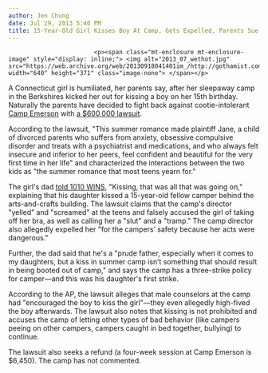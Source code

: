 ```yaml
---
author: Jen Chung
date: Jul 29, 2013 5:40 PM
title: 15-Year-Old Girl Kisses Boy At Camp, Gets Expelled, Parents Sue
---
```



                            
                            
                            
                            <p><span class="mt-enclosure mt-enclosure-image" style="display: inline;"> <img alt="2013_07_wethot.jpg" src="https://web.archive.org/web/20130918041401im_/http://gothamist.com/attachments/jen/2013_07_wethot.jpg" width="640" height="371" class="image-none"> </span></p>

<p>A Connecticut girl is humiliated, her parents say, after her sleepaway camp in the Berkshires kicked her out for kissing a boy on her 15th birthday. Naturally the parents have decided to fight back against cootie-intolerant <a href="https://web.archive.org/web/20130918041401/http://www.campemerson.com/">Camp Emerson</a> with <a href="https://web.archive.org/web/20130918041401/http://www.berkshireeagle.com/ci_23754227/lawsuit-girl-kicked-out-berkshires-summer-camp-over">a $600,000 lawsuit</a>.</p>

<p>According to the lawsuit, &quot;This summer romance made plaintiff Jane, a child of divorced parents who suffers from anxiety, obsessive compulsive disorder and treats with a psychiatrist and medications, and who always felt insecure and inferior to her peers, feel confident and beautiful for the very first time in her life&quot; and characterized the interactions between the two kids as &quot;the summer romance that most teens yearn for.&quot;</p>

<p>The girl&apos;s dad <a href="https://web.archive.org/web/20130918041401/http://newyork.cbslocal.com/2013/07/29/lawsuit-conn-girl-kicked-out-of-camp-after-kissing-boy/">told 1010 WINS</a>, &quot;Kissing, that was all that was going on,&quot; explaining that his daughter kissed a 15-year-old fellow camper behind the arts-and-crafts building. The lawsuit claims that the camp&apos;s director &quot;yelled&#x201D; and &quot;screamed&quot; at the teens and falsely accused the girl of taking off her bra, as well as calling her a &quot;slut&quot; and a &quot;tramp.&quot; The camp director also allegedly expelled her &quot;for the campers&#x2019; safety because her acts were dangerous.&quot;</p>

<p>Further, the dad said that he&apos;s a &quot;prude father, especially when it comes to my daughters, but a kiss in summer camp isn&#x2019;t something that should result in being booted out of camp,&quot; and says the camp has a three-strike policy for camper&#x2014;and this was his daughter&apos;s first strike.</p>

<p>According to the AP, the lawsuit alleges that male counselors at the camp had &quot;encouraged the boy to kiss the girl&quot;&#x2014;they even allegedly high-fived the boy afterwards. The lawsuit also notes that kissing is not prohibited and accuses the camp of letting other types of bad behavior (like campers peeing on other campers, campers caught in bed together, bullying) to continue.</p>

<p>The lawsuit also seeks a refund (a four-week session at Camp Emerson is $6,450). The camp has not commented. </p>
                            
                            
                            